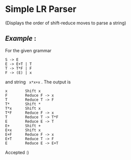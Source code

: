 # Simple LR Parser

(Displays the order of shift-reduce moves to parse a string)

## *Example* :

 For the given grammar
 
	S -> E
	E -> E+T | T
	T -> T*F | F
	F -> (E) | x

and string ```  x*x+x ``` . The output is

	x        Shift x
	F        Reduce F -> x
	T        Reduce T -> F
	T*       Shift *
	T*x      Shift x
	T*F      Reduce F -> x
	T        Reduce T -> T*F
	E        Reduce E -> T
	E+       Shift +
	E+x      Shift x
	E+F      Reduce F -> x
	E+T      Reduce T -> F
	E        Reduce E -> E+T
  Accepted :)
